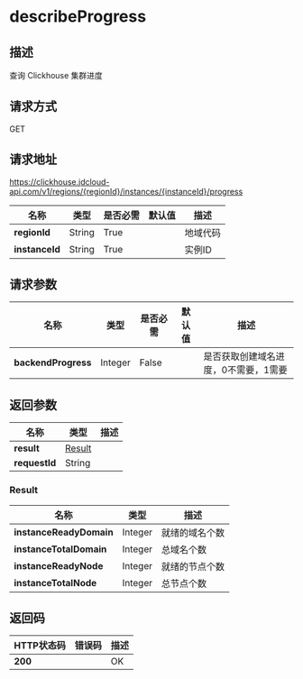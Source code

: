# describeProgress


## 描述
查询 Clickhouse 集群进度

## 请求方式
GET

## 请求地址
https://clickhouse.jdcloud-api.com/v1/regions/{regionId}/instances/{instanceId}/progress

|名称|类型|是否必需|默认值|描述|
|---|---|---|---|---|
|**regionId**|String|True| |地域代码|
|**instanceId**|String|True| |实例ID|

## 请求参数
|名称|类型|是否必需|默认值|描述|
|---|---|---|---|---|
|**backendProgress**|Integer|False| |是否获取创建域名进度，0不需要，1需要|


## 返回参数
|名称|类型|描述|
|---|---|---|
|**result**|[Result](describeprogress#result)| |
|**requestId**|String| |

### <div id="result">Result</div>
|名称|类型|描述|
|---|---|---|
|**instanceReadyDomain**|Integer|就绪的域名个数|
|**instanceTotalDomain**|Integer|总域名个数|
|**instanceReadyNode**|Integer|就绪的节点个数|
|**instanceTotalNode**|Integer|总节点个数|

## 返回码
|HTTP状态码|错误码|描述|
|---|---|---|
|**200**||OK|
